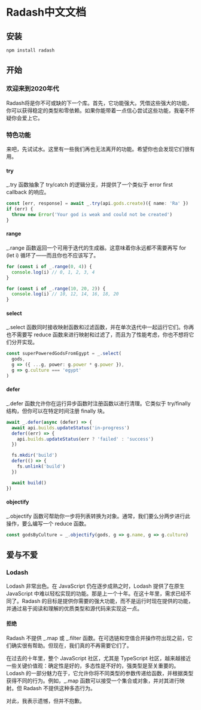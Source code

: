 # Radash中文文档
## 安装
```
npm install radash
```

## 开始

### 欢迎来到2020年代

Radash将是你不可或缺的下一个库。首先，它功能强大。凭借这些强大的功能，你可以获得稳定的类型和零依赖。如果你能带着一点信心尝试这些功能，我毫不怀疑你会爱上它。

### 特色功能

来吧，先试试水。这里有一些我们再也无法离开的功能。希望你也会发现它们很有用。

#### try
_.try 函数抽象了 try/catch 的逻辑分支，并提供了一个类似于 error first callback 的响应。

```ts
const [err, response] = await _.try(api.gods.create)({ name: 'Ra' })
if (err) {
  throw new Error('Your god is weak and could not be created')
}
```

#### range
_.range 函数返回一个可用于迭代的生成器。这意味着你永远都不需要再写 for (let i) 循环了——而且你也不应该写了。

```ts
for (const i of _.range(0, 4)) {
  console.log(i) // 0, 1, 2, 3, 4
}

for (const i of _.range(10, 20, 2)) {
  console.log(i) // 10, 12, 14, 16, 18, 20
}
```

#### select
_.select 函数同时接收映射函数和过滤函数，并在单次迭代中一起运行它们。你再也不需要写 reduce 函数来进行映射和过滤了，而且为了性能考虑，你也不想将它们分开实现。

```ts
const superPoweredGodsFromEgypt = _.select(
  gods, 
  g => ({ ...g, power: g.power * g.power }), 
  g => g.culture === 'egypt'
)
```

#### defer
_.defer 函数允许你在运行异步函数时注册函数以进行清理。它类似于 try/finally 结构，但你可以在特定时间注册 finally 块。

```ts
await _.defer(async (defer) => {
  await api.builds.updateStatus('in-progress')
  defer((err) => {
    api.builds.updateStatus(err ? 'failed' : 'success')
  })

  fs.mkdir('build')
  defer(() => {
    fs.unlink('build')
  })

  await build()
})
```

#### objectify
_.objectify 函数可帮助你一步将列表转换为对象。通常，我们要么分两步进行此操作，要么编写一个 reduce 函数。

```ts
const godsByCulture = _.objectify(gods, g => g.name, g => g.culture)
```

## 爱与不爱

### Lodash

Lodash 非常出色。在 JavaScript 仍在逐步成熟之时，Lodash 提供了在原生 JavaScript 中难以轻松实现的功能。那是上一个十年。在这十年里，需求已经不同了。Radash 的目标是提供你需要的强大功能，而不是运行时现在提供的功能，并通过易于阅读和理解的优质类型和源代码来实现这一点。

#### 拒绝

Radash 不提供 _.map 或 _.filter 函数。在可选链和空值合并操作符出现之前，它们确实很有帮助。但现在，我们真的不再需要它们了。

在过去的十年里，整个 JavaScript 社区，尤其是 TypeScript 社区，越来越接近一些关键价值观：确定性是好的，多态性是不好的，强类型是至关重要的。Lodash 的一部分魅力在于，它允许你将不同类型的参数传递给函数，并根据类型获得不同的行为。例如，_.map 函数可以接受一个集合或对象，并对其进行映射。但 Radash 不提供这种多态行为。

对此，我表示遗憾，但并不抱歉。